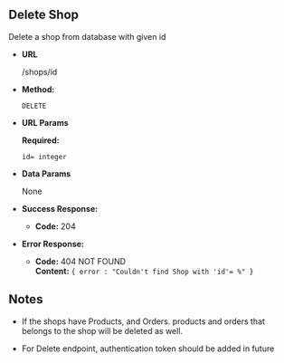 **Delete Shop**
----
  Delete a shop from database with given id

* **URL**

  /shops/id

* **Method:**

  `DELETE`
  
*  **URL Params**

   **Required:**
 
   `id= integer`

* **Data Params**

  None

* **Success Response:**

  * **Code:** 204 <br />
 
* **Error Response:**

  * **Code:** 404 NOT FOUND <br />
    **Content:** `{ error : "Couldn't find Shop with 'id'= %" }`


## Notes

* If the shops have Products, and Orders. products and orders that belongs to the shop will be deleted as well.

* For Delete endpoint, authentication token should be added in future
